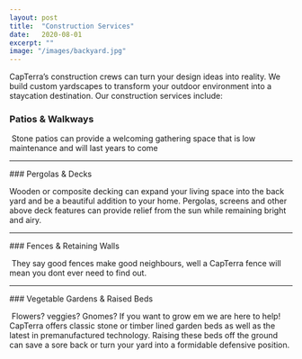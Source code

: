 ```yaml
---
layout: post
title:  "Construction Services"
date:   2020-08-01
excerpt: ""
image: "/images/backyard.jpg"
---
```


CapTerra’s construction crews can turn your design ideas into reality.  We build custom yardscapes to transform your outdoor environment into a staycation destination. Our construction services include:

### Patios & Walkways
<p><a href="{{ "/images/walkwayfull.jpg" | absolute_url }}" data-lightbox="walkways" data-title="Accurate pics coming soon"><z class="image left"><img src="{{ "/images/walkway.jpg" | absolute_url }}" alt="" /></z></a> Stone patios can provide a welcoming gathering space that is low maintenance and will last years to come<a href="{{ "/images/treefull.jpg" | absolute_url }}" data-lightbox="walkways" data-title="big ol tree"></a></p>   
<p style="clear:both;"></p>
<hr>
### Pergolas & Decks
<p><a href="{{ "/images/walkwayfull.jpg" | absolute_url }}" data-lightbox="pergolas" data-title="Accurate pics coming soon"><z class="image right"><img src="{{ "/images/walkway.jpg" | absolute_url }}" alt="" /></z></a>Wooden or composite decking can expand your living space into the back yard and be a beautiful addition to your home. Pergolas, screens and other above deck features can provide relief from the sun while remaining bright and airy.<a href="{{ "/images/treefull.jpg" | absolute_url }}" data-lightbox="pergolas" data-title="big ol tree"></a></p>   
<p style="clear:both;"></p>
<hr>
### Fences & Retaining Walls
<p><a href="{{ "/images/flagstonefull.jpg" | absolute_url }}" data-lightbox="fences" data-title="Pecan Stained Pine Top and Matte Black Box Base"><z class="image left"><img src="{{ "/images/flagstone.jpg" | absolute_url }}" alt="" /></z></a> They say good fences make good neighbours, well a CapTerra fence will mean you dont ever need to find out.</p>   
<p style="clear:both;"></p>
<hr>
### Vegetable Gardens & Raised Beds
<p><a href="{{ "/images/walkwayfull.jpg" | absolute_url }}" data-lightbox="vegetable" data-title="Accurate pics coming soon"><z class="image left"><img src="{{ "/images/walkway.jpg" | absolute_url }}" alt="" /></z></a><a href="{{ "/images/treefull.jpg" | absolute_url }}" data-lightbox="vegetable" data-title="big ol tree"></a> Flowers? veggies? Gnomes? If you want to grow em we are here to help! CapTerra offers classic stone or timber lined garden beds as well as the latest in premanufactured technology. Raising these beds off the ground can save a sore back or turn your yard into a formidable defensive position.</p>   
<p style="clear:both;"></p>
